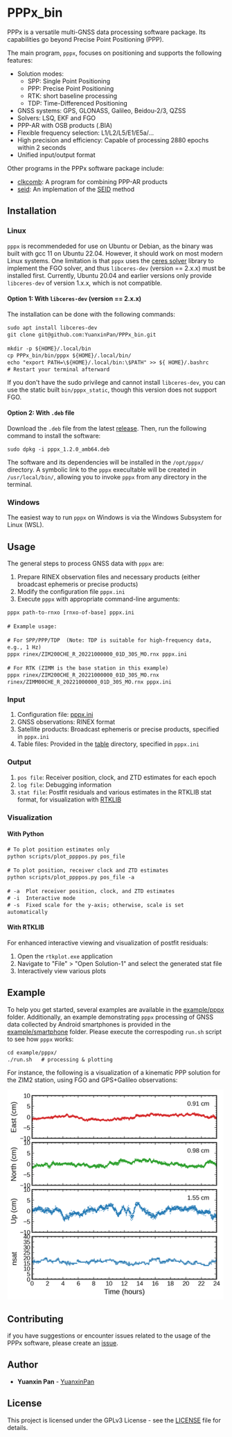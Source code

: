 # PPPx\_bin

PPPx is a versatile multi-GNSS data processing software package. Its capabilities
go beyond Precise Point Positioning (PPP).

The main program, `pppx`, focuses on positioning and supports the following features:
- Solution modes:
    - SPP: Single Point Positioning
    - PPP: Precise Point Positioning
    - RTK: short baseline processing
    - TDP: Time-Differenced Positioning
- GNSS systems: GPS, GLONASS, Galileo, Beidou-2/3, QZSS
- Solvers: LSQ, EKF and FGO
- PPP-AR with OSB products (.BIA)
- Flexible frequency selection: L1/L2/L5/E1/E5a/...
- High precision and efficiency: Capable of processing 2880 epochs within 2 seconds
- Unified input/output format

Other programs in the PPPx software package include:
- [clkcomb](https://github.com/YuanxinPan/clkcomb): A program for combining PPP-AR products
- [seid](example/seid/README.md): An implemation of the [SEID](https://doi.org/10.1029/2009GL040018) method


## Installation

### Linux

`pppx` is recommendeded for use on Ubuntu or Debian, as the binary was built
with gcc 11 on Ubuntu 22.04. However, it should work on most modern Linux systems.
One limitation is that `pppx` uses the [ceres solver](http://ceres-solver.org)
library to implement the FGO solver, and thus `libceres-dev` (version == 2.x.x)
must be installed first. Currently, Ubuntu 20.04 and earlier versions only provide
`libceres-dev` of version 1.x.x, which is not compatible.


#### Option 1: With `libceres-dev` (version == 2.x.x)

The installation can be done with the following commands:

```shell
sudo apt install libceres-dev
git clone git@github.com:YuanxinPan/PPPx_bin.git

mkdir -p ${HOME}/.local/bin
cp PPPx_bin/bin/pppx ${HOME}/.local/bin/
echo "export PATH=\${HOME}/.local/bin:\$PATH" >> ${ HOME}/.bashrc
# Restart your terminal afterward
```

If you don't have the sudo privilege and cannot install `libceres-dev`, you can
use the static built `bin/pppx_static`, though this version does not support FGO.


#### Option 2: With `.deb` file

Download the `.deb` file from the latest [release](https://github.com/YuanxinPan/PPPx_bin/releases/).
Then, run the following command to install the software:

```shell
sudo dpkg -i pppx_1.2.0_amb64.deb
```

The software and its dependencies will be installed in the `/opt/pppx/` directory.
A symbolic link to the `pppx` execultable will be created in `/usr/local/bin/`,
allowing you to invoke `pppx` from any directory in the terminal.


### Windows

The easiest way to run `pppx` on Windows is via the Windows Subsystem for Linux (WSL).


## Usage

The general steps to process GNSS data with `pppx` are:
1. Prepare RINEX observation files and necessary products (either broadcast ephemeris or precise products)
2. Modify the configuration file `pppx.ini`
3. Execute `pppx` with appropriate command-line arguments:

```shell
pppx path-to-rnxo [rnxo-of-base] pppx.ini

# Example usage:

# For SPP/PPP/TDP  (Note: TDP is suitable for high-frequency data, e.g., 1 Hz)
pppx rinex/ZIM200CHE_R_20221000000_01D_30S_MO.rnx pppx.ini

# For RTK (ZIMM is the base station in this example)
pppx rinex/ZIM200CHE_R_20221000000_01D_30S_MO.rnx rinex/ZIMM00CHE_R_20221000000_01D_30S_MO.rnx pppx.ini
```


### Input

1. Configuration file: [pppx.ini](pppx.ini)
2. GNSS observations: RINEX format
3. Satellite products: Broadcast ephemeris or precise products, specified in `pppx.ini`
4. Table files: Provided in the [table](table/) directory, specified in `pppx.ini`


### Output

1. `pos file`: Receiver position, clock, and ZTD estimates for each epoch
2. `log file`: Debugging information
3. `stat file`: Postfit residuals and various estimates in the RTKLIB stat format, for visualization with [RTKLIB](https://github.com/tomojitakasu/RTKLIB_bin/tree/rtklib_2.4.3)


### Visualization

#### With Python

```shell
# To plot position estimates only
python scripts/plot_ppppos.py pos_file

# To plot position, receiver clock and ZTD estimates
python scripts/plot_ppppos.py pos_file -a

# -a  Plot receiver position, clock, and ZTD estimates
# -i  Interactive mode
# -s  Fixed scale for the y-axis; otherwise, scale is set automatically
```

#### With RTKLIB

For enhanced interactive viewing and visualization of postfit residuals:

1. Open the `rtkplot.exe` application
2. Navigate to "File" > "Open Solution-1" and select the generated stat file
3. Interactively view various plots


## Example

To help you get started, several examples are available in the
[example/pppx](example/pppx) folder. Additionally, an example demonstrating
`pppx` processing of GNSS data collected by Android smartphones is provided in
the [example/smartphone](example/smartphone) folder. Please execute the
correspoding `run.sh` script to see how `pppx` works:

```shell
cd example/pppx/
./run.sh   # processing & plotting
```

For instance, the following is a visualization of a kinematic PPP solution for
the ZIM2 station, using FGO and GPS+Galileo observations:

<img src="example/pppx/03_ppp_fgo/ZIM200CHE_R_20221000000_01D_30S_MO.png" width="500">


## Contributing

if you have suggestions or encounter issues related to the usage of the PPPx
software, please create an [issue](https://github.com/YuanxinPan/PPPx_bin/issues/new).


## Author

- **Yuanxin Pan** - [YuanxinPan](https://github.com/YuanxinPan)


## License

This project is licensed under the GPLv3 License - see the [LICENSE](LICENSE)
file for details.
